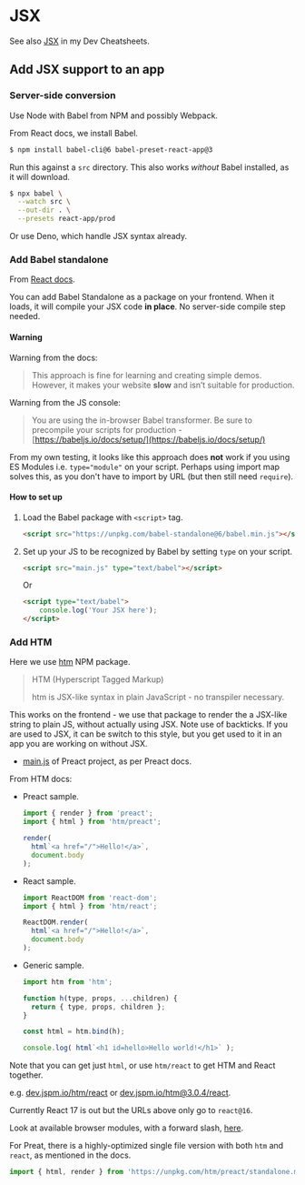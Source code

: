 # JSX

See also [JSX][] in my Dev Cheatsheets.

[JSX]: https://michaelcurrin.github.io/dev-cheatsheets/cheatsheets/javascript/general/jsx.html


## Add JSX support to an app

### Server-side conversion

Use Node with Babel from NPM and possibly Webpack.

From React docs, we install Babel.

```sh
$ npm install babel-cli@6 babel-preset-react-app@3
```

Run this against a `src` directory. This also works _without_ Babel installed, as it will download.

```sh
$ npx babel \
  --watch src \
  --out-dir . \
  --presets react-app/prod
```

Or use Deno, which handle JSX syntax already.

### Add Babel standalone

From [React docs](https://reactjs.org/docs/add-react-to-a-website.html).

You can add Babel Standalone as a package on your frontend. When it loads, it will compile your JSX code **in place**. No server-side compile step needed.

#### Warning

Warning from the docs:

> This approach is fine for learning and creating simple demos. However, it makes your website **slow** and isn’t suitable for production.

Warning from the JS console:

> You are using the in-browser Babel transformer. Be sure to precompile your scripts for production - [https://babeljs.io/docs/setup/](https://babeljs.io/docs/setup/)

From my own testing, it looks like this approach does **not** work if you using ES Modules i.e. `type="module"` on your script. Perhaps using import map solves this, as you don't have to import by URL (but then still need `require`).

#### How to set up

1. Load the Babel package with `<script>` tag.
    ```html
    <script src="https://unpkg.com/babel-standalone@6/babel.min.js"></script>
    ```
2. Set up your JS to be recognized by Babel by setting `type` on your script.
    ```html
    <script src="main.js" type="text/babel"></script>
    ```
    Or
    ```html
    <script type="text/babel">
        console.log('Your JSX here');
    </script>
    ```

### Add HTM

Here we use [htm](https://www.npmjs.com/package/htm) NPM package.

> HTM (Hyperscript Tagged Markup)
>
> htm is JSX-like syntax in plain JavaScript - no transpiler necessary.

This works on the frontend -  we use that package to render the a JSX-like string to plain JS, without actually using JSX. Note use of backticks. If you are used to JSX, it can be switch to this style, but you get used to it in an app you are working on without JSX.

- [main.js](https://github.com/MichaelCurrin/preact-frontend-quickstart/blob/main/main.js) of Preact project, as per Preact docs.

From HTM docs:

- Preact sample.
    ```javascript
    import { render } from 'preact';
    import { html } from 'htm/preact';

    render(
      html`<a href="/">Hello!</a>`, 
      document.body
    );
    ```
- React sample.
    ```javascript
    import ReactDOM from 'react-dom';
    import { html } from 'htm/react';

    ReactDOM.render(
      html`<a href="/">Hello!</a>`,
      document.body
    );
    ```
- Generic sample.
    ```javascript
    import htm from 'htm';

    function h(type, props, ...children) {
      return { type, props, children };
    }

    const html = htm.bind(h);

    console.log( html`<h1 id=hello>Hello world!</h1>` );
    ```

Note that you can get just `html`, or use `htm/react` to get HTM and React together.

e.g. [dev.jspm.io/htm/react](https://dev.jspm.io/htm/react) or [dev.jspm.io/htm@3.0.4/react](https://dev.jspm.io/htm@3.0.4/react).

Currently React 17 is out but the URLs above only go to `react@16`.

Look at available browser modules, with a forward slash, [here](https://dev.jspm.io/htm/react).

For Preat, there is a highly-optimized single file version with both `htm` and `react`, as mentioned in the docs.

```javascript
import { html, render } from 'https://unpkg.com/htm/preact/standalone.module.js'
```
